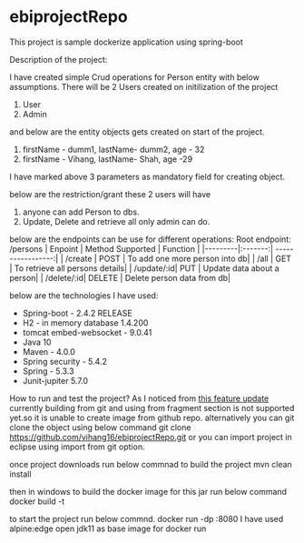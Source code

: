 # ebiprojectRepo

This project is sample dockerize application using spring-boot
 
 Description of the project:
 
 I have created simple Crud operations for Person entity with below assumptions.
 There will be 2 Users created on initilization of the project
 1. User
 2. Admin
 
 and below are the entity objects gets created on start of the project.
 
 1. firstName - dumm1, lastName- dumm2, age - 32
 2. firstName - Vihang, lastName- Shah, age -29
 
 I have marked above 3 parameters as mandatory field for creating object.
 
 below are the restriction/grant these 2 users will have
 1. anyone can add Person to dbs.
 2. Update, Delete and retrieve all only admin can do.
 
 below are the endpoints can be use for different operations:
 Root endpoint: /persons
 | Enpoint | Method  Supported | Function |
 |---------|:-------:| -----------------:|
 | /create | POST    | To add one more person into db|
 | /all    | GET     | To retrieve all persons details|
 | /update/:id| PUT | 	Update data about a person|
 | /delete/:id| DELETE | Delete person data from db|

		
below are the technologies I have used:

- Spring-boot - 2.4.2 RELEASE
- H2 - in memory database 1.4.200
- tomcat embed-websocket - 9.0.41
- Java 10
- Maven - 4.0.0
- Spring security - 5.4.2
- Spring - 5.3.3
- Junit-jupiter 5.7.0

How to run and test the project?
As I noticed from [this feature update](https://github.com/docker/for-linux/issues/1102) currently building from git and using from fragment section is not supported yet.so it is unable to create image from github repo.
 alternatively you can git clone the object using below command
 git clone https://github.com/vihang16/ebiprojectRepo.git or you can import project in eclipse using import from git option.
 
 once project downloads run below commnad to build the project
 mvn clean install
 
 then in windows to build the docker image for  this jar run below command
 docker build -t <tagName> <path>
	
to start the project run below commnd.
docker run -dp <your port number>:8080 <tagName used for build>
I have used alpine:edge open jdk11 as base image for docker run

